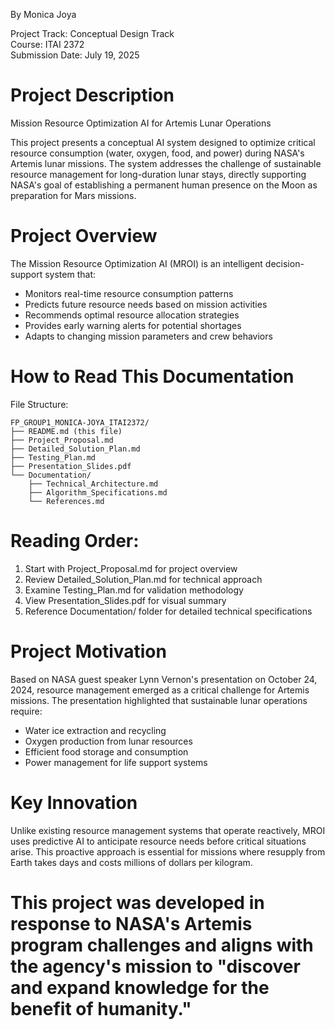 By Monica Joya

Project Track: Conceptual Design Track  
Course: ITAI 2372  
Submission Date: July 19, 2025 

# Project Description
Mission Resource Optimization AI for Artemis Lunar Operations

This project presents a conceptual AI system designed to optimize critical resource consumption (water, oxygen, food, and power) during NASA's Artemis lunar missions. The system addresses the challenge of sustainable resource management for long-duration lunar stays, directly supporting NASA's goal of establishing a permanent human presence on the Moon as preparation for Mars missions.

# Project Overview
The Mission Resource Optimization AI (MROI) is an intelligent decision-support system that:
- Monitors real-time resource consumption patterns
- Predicts future resource needs based on mission activities
- Recommends optimal resource allocation strategies
- Provides early warning alerts for potential shortages
- Adapts to changing mission parameters and crew behaviors

# How to Read This Documentation

File Structure:
```
FP_GROUP1_MONICA-JOYA_ITAI2372/
├── README.md (this file)
├── Project_Proposal.md
├── Detailed_Solution_Plan.md
├── Testing_Plan.md
├── Presentation_Slides.pdf
└── Documentation/
    ├── Technical_Architecture.md
    ├── Algorithm_Specifications.md
    └── References.md
```

# Reading Order:
1. Start with Project_Proposal.md for project overview
2. Review Detailed_Solution_Plan.md for technical approach
3. Examine Testing_Plan.md for validation methodology
4. View Presentation_Slides.pdf for visual summary
5. Reference Documentation/ folder for detailed technical specifications

# Project Motivation
Based on NASA guest speaker Lynn Vernon's presentation on October 24, 2024, resource management emerged as a critical challenge for Artemis missions. The presentation highlighted that sustainable lunar operations require:
- Water ice extraction and recycling
- Oxygen production from lunar resources
- Efficient food storage and consumption
- Power management for life support systems

# Key Innovation
Unlike existing resource management systems that operate reactively, MROI uses predictive AI to anticipate resource needs before critical situations arise. This proactive approach is essential for missions where resupply from Earth takes days and costs millions of dollars per kilogram.

# This project was developed in response to NASA's Artemis program challenges and aligns with the agency's mission to "discover and expand knowledge for the benefit of humanity."
